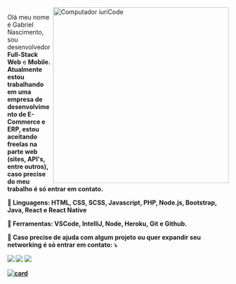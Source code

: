 <img src="https://raw.githubusercontent.com/MicaelliMedeiros/micaellimedeiros/master/image/computer-illustration.png" min-width="400px" max-width="400px" width="400px" align="right" alt="Computador iuriCode">

<p align="left"> 
  Olá meu nome é Gabriel Nascimento, sou desenvolvedor <strong>Full-Stack Web</strong> e <strong>Mobile<strong>.<br>
  Atualmente estou trabalhando em uma empresa de desenvolvimento de <strong>E-Commerce</strong> e <strong>ERP</strong>, estou aceitando
  freelas na parte web (sites, API's, entre outros), caso precise do meu trabalho é só entrar em contato.
</p>

<p align="left">
  🦄 Linguagens: <strong>HTML, CSS, SCSS, Javascript, PHP, Node.js, Bootstrap, Java, React e React Native</strong>
</p>

<p align="left">
  💼 Ferramentas: <strong>VSCode, IntelliJ, Node, Heroku, Git e Github.</strong>
</p>

<p align="left">
  💌 Caso precise de ajuda com algum projeto ou quer expandir seu networking é só entrar em contato: ⤵️
</p>

<p align="left">
  <a href="mailto:gsnaxsi@gmail.com" alt="Gmail">
  <img src="https://img.shields.io/badge/-Gmail-FF0000?style=flat-square&labelColor=FF0000&logo=gmail&logoColor=white&link=LINK-DO-SEU-EMAIL" /></a>
  
  <a href="https://wa.me/5518998138357" alt="WhatsApp">
  <img src="https://img.shields.io/badge/-WhatsApp-25d366?style=flat-square&labelColor=25d366&logo=whatsapp&logoColor=white&link=API-DO-SEU-WHATSAPP"/></a>

  <a href="https://instagram.com/gs-nasc" alt="Instagram">
  <img src="https://img.shields.io/badge/-Instagram-DF0174?style=flat-square&labelColor=DF0174&logo=instagram&logoColor=white&link=LINK-DO-SEU-INSTAGRAM"/></a>
</p>  

[![card](https://github-readme-stats.vercel.app/api?username=gs-nasc&theme=dark)](https://github.com/iuricode/)
